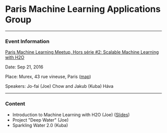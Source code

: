 # Paris Machine Learning Applications Group

---

### Event Information

[Paris Machine Learning Meetup, Hors série #2: Scalable Machine Learning with H2O](https://www.meetup.com/Paris-Machine-learning-applications-group/events/233874278/)

Date: Sep 21, 2016

Place: Murex, 43 rue vineuse, Paris ([map](https://maps.google.com/maps?f=q&hl=en&q=48.861176,2.285339))

Speakers: Jo-fai (Joe) Chow and Jakub (Kuba) Háva


---

### Content

- Introduction to Machine Learning with H2O (Joe) ([Slides](2016_09_21_Paris_ML_Talk_1_Introduction.pptx))
- Project "Deep Water" (Joe)
- Sparkling Water 2.0 (Kuba)





